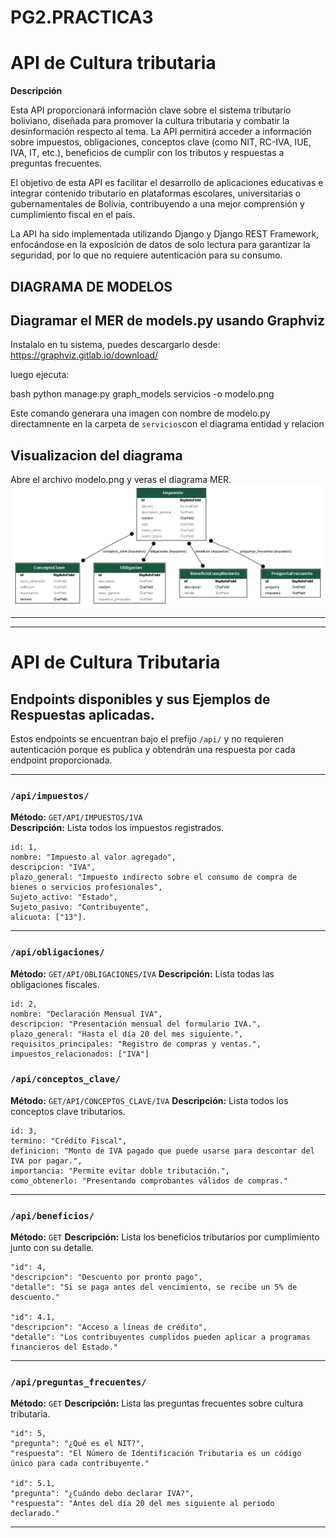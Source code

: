# PG2.PRACTICA3

# API de Cultura tributaria

**Descripción**

Esta API proporcionará información clave sobre el sistema tributario boliviano, diseñada para promover la cultura tributaria y combatir la desinformación respecto al tema. La API permitirá acceder a información sobre impuestos, obligaciones, conceptos clave (como NIT, RC-IVA, IUE, IVA, IT, etc.), beneficios de cumplir con los tributos y respuestas a preguntas frecuentes.

El objetivo de esta API es facilitar el desarrollo de aplicaciones educativas e integrar contenido tributario en plataformas escolares, universitarias o gubernamentales de Bolivia, contribuyendo a una mejor comprensión y cumplimiento fiscal en el país.

La API ha sido implementada utilizando Django y Django REST Framework, enfocándose en la exposición de datos de solo lectura para garantizar la seguridad, por lo que no requiere autenticación para su consumo.

## DIAGRAMA DE MODELOS
## Diagramar el MER de models.py usando Graphviz

Instalalo en tu sistema, puedes descargarlo desde: https://graphviz.gitlab.io/download/

luego ejecuta:

bash
python manage.py graph_models servicios -o modelo.png

Este comando generara una imagen con nombre de modelo.py directamnente en la carpeta de `servicios`con el diagrama entidad y relacion

## Visualizacion del diagrama

Abre el archivo modelo.png y veras el diagrama MER.
![Diagrama de modelos](modelo.png)

--- 
-----------------------------------------------------------------
# API de Cultura Tributaria

## Endpoints disponibles y sus Ejemplos de Respuestas aplicadas.

Estos endpoints se encuentran bajo el prefijo `/api/` y no requieren autenticación porque es publica y obtendrán una respuesta por cada endpoint proporcionada.

---
### `/api/impuestos/`  
**Método:** `GET/API/IMPUESTOS/IVA`  
**Descripción:** Lista todos los impuestos registrados.

    id: 1,
    nombre: "Impuesto al valor agregado",
    descripcion: "IVA",
    plazo_general: "Impuesto indirecto sobre el consumo de compra de bienes o servicios profesionales",
    Sujeto_activo: "Estado",
    Sujeto_pasivo: "Contribuyente",
    alicuota: ["13"].

---

### `/api/obligaciones/`  
**Método:** `GET/API/OBLIGACIONES/IVA` 
**Descripción:** Lista todas las obligaciones fiscales.

    id: 2,
    nombre: "Declaración Mensual IVA",
    descripcion: "Presentación mensual del formulario IVA.",
    plazo_general: "Hasta el día 20 del mes siguiente.",
    requisitos_principales: "Registro de compras y ventas.",
    impuestos_relacionados: ["IVA"]

### `/api/conceptos_clave/`  
**Método:** `GET/API/CONCEPTOS_CLAVE/IVA` 
**Descripción:** Lista todos los conceptos clave tributarios.

    id: 3,
    termino: "Crédito Fiscal",
    definicion: "Monto de IVA pagado que puede usarse para descontar del IVA por pagar.",
    importancia: "Permite evitar doble tributación.",
    como_obtenerlo: "Presentando comprobantes válidos de compras."
---
### `/api/beneficios/`
**Método:** `GET`
**Descripción:** Lista los beneficios tributarios por cumplimiento junto con su detalle.

    "id": 4,
    "descripcion": "Descuento por pronto pago",
    "detalle": "Si se paga antes del vencimiento, se recibe un 5% de descuento."

    "id": 4.1,
    "descripcion": "Acceso a líneas de crédito",
    "detalle": "Los contribuyentes cumplidos pueden aplicar a programas financieros del Estado."
---
### `/api/preguntas_frecuentes/`
**Método:** `GET`
**Descripción:** Lista las preguntas frecuentes sobre cultura tributaria.

    "id": 5,
    "pregunta": "¿Qué es el NIT?",
    "respuesta": "El Número de Identificación Tributaria es un código único para cada contribuyente."
  
    "id": 5.1,
    "pregunta": "¿Cuándo debo declarar IVA?",
    "respuesta": "Antes del día 20 del mes siguiente al periodo declarado."

----------------




